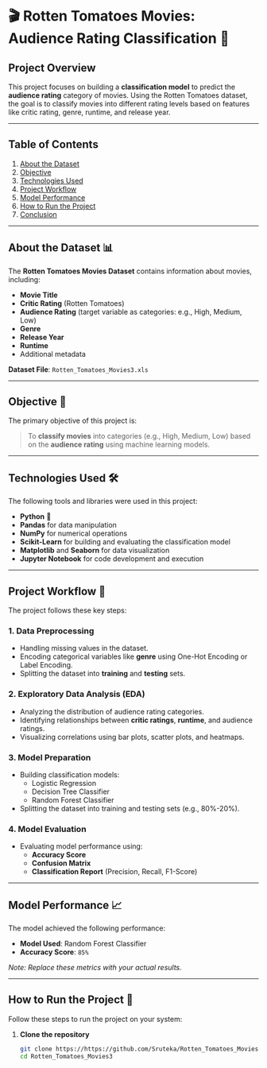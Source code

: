 # 🎬 Rotten Tomatoes Movies: Audience Rating Classification 🎯  

## Project Overview  
This project focuses on building a **classification model** to predict the **audience rating** category of movies. Using the Rotten Tomatoes dataset, the goal is to classify movies into different rating levels based on features like critic rating, genre, runtime, and release year.  

---

## Table of Contents  
1. [About the Dataset](#about-the-dataset)  
2. [Objective](#objective)  
3. [Technologies Used](#technologies-used)  
4. [Project Workflow](#project-workflow)  
5. [Model Performance](#model-performance)  
6. [How to Run the Project](#how-to-run-the-project)  
7. [Conclusion](#conclusion)  

---

## About the Dataset 📊  
The **Rotten Tomatoes Movies Dataset** contains information about movies, including:  
- **Movie Title**  
- **Critic Rating** (Rotten Tomatoes)  
- **Audience Rating** (target variable as categories: e.g., High, Medium, Low)  
- **Genre**  
- **Release Year**  
- **Runtime**  
- Additional metadata  

**Dataset File**: `Rotten_Tomatoes_Movies3.xls`  

---

## Objective 🎯  
The primary objective of this project is:  
> To **classify movies** into categories (e.g., High, Medium, Low) based on the **audience rating** using machine learning models.  

---

## Technologies Used 🛠️  
The following tools and libraries were used in this project:  

- **Python** 🐍  
- **Pandas** for data manipulation  
- **NumPy** for numerical operations  
- **Scikit-Learn** for building and evaluating the classification model  
- **Matplotlib** and **Seaborn** for data visualization  
- **Jupyter Notebook** for code development and execution  

---

## Project Workflow 🔄  
The project follows these key steps:  

### 1. **Data Preprocessing**  
- Handling missing values in the dataset.  
- Encoding categorical variables like **genre** using One-Hot Encoding or Label Encoding.  
- Splitting the dataset into **training** and **testing** sets.  

### 2. **Exploratory Data Analysis (EDA)**  
- Analyzing the distribution of audience rating categories.  
- Identifying relationships between **critic ratings**, **runtime**, and audience ratings.  
- Visualizing correlations using bar plots, scatter plots, and heatmaps.  

### 3. **Model Preparation**  
- Building classification models:  
  - Logistic Regression  
  - Decision Tree Classifier  
  - Random Forest Classifier  
- Splitting the dataset into training and testing sets (e.g., 80%-20%).  

### 4. **Model Evaluation**  
- Evaluating model performance using:  
  - **Accuracy Score**  
  - **Confusion Matrix**  
  - **Classification Report** (Precision, Recall, F1-Score)  

---

## Model Performance 📈  
The model achieved the following performance:  

- **Model Used**: Random Forest Classifier  
- **Accuracy Score**: `85%`  

*Note: Replace these metrics with your actual results.*  

---

## How to Run the Project 🚀  
Follow these steps to run the project on your system:  

1. **Clone the repository**  
   ```bash
   git clone https://https://github.com/Sruteka/Rotten_Tomatoes_Movies3/tree/main
   cd Rotten_Tomatoes_Movies3
